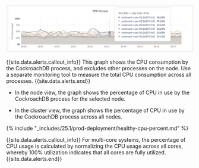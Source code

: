![DB Console CPU Percent graph](/images/v22.1/ui_cpu_percent.png)

{{site.data.alerts.callout_info}}
This graph shows the CPU consumption by the CockroachDB process, and excludes other processes on the node. Use a separate monitoring tool to measure the total CPU consumption across all processes.
{{site.data.alerts.end}}

- In the node view, the graph shows the percentage of CPU in use by the CockroachDB process for the selected node.

- In the cluster view, the graph shows the percentage of CPU in use by the CockroachDB process across all nodes.

{% include "_includes/25.1/prod-deployment/healthy-cpu-percent.md" %}

{{site.data.alerts.callout_info}}
For multi-core systems, the percentage of CPU usage is calculated by normalizing the CPU usage across all cores, whereby 100% utilization indicates that all cores are fully utilized.
{{site.data.alerts.end}}
